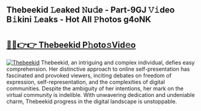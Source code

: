 ## Thebeekid 𝙻eaked 𝙽u𝚍e - Part-9GJ 𝚅𝚒deo B𝚒kini 𝙻eaks - Hot All 𝙿hotos g4oNK

# <h2><a href="http://ld3jen.urlbe.top/?page=Thebeekid">🔗🔗👉👉 Thebeekid P𝚑oto𝚜Vid𝚎o</a></h2>

[![Thebeekid](https://i.imgur.com/eBuTRDB.gif)](http://ld3jen.urlbe.top/?page=Thebeekid)
Thebeekid, an intriguing and complex individual, defies easy comprehension. Her distinctive approach to online self-presentation has fascinated and provoked viewers, inciting debates on freedom of expression, self-representation, and the complexities of digital communities. Despite the ambiguity of her intentions, her mark on the virtual community is indelible. With unwavering dedication and undeniable charm, Thebeekid progress in the digital landscape is unstoppable.
